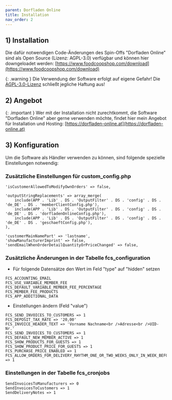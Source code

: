 ```yaml
---
parent: Dorfladen Online
title: Installation
nav_order: 2
---
```


## 1) Installation

Die dafür notwendigen Code-Änderungen des Spin-Offs "Dorfladen Online" sind als Open Source (Lizenz: AGPL-3.0) verfügbar und können hier downgeloadet werden:
[https://www.foodcoopshop.com/download](https://www.foodcoopshop.com/download)

{: .warning }
Die Verwendung der Software erfolgt auf eigene Gefahr! Die [AGPL-3.0-Lizenz]({{site.repo_url}}/blob/develop/LICENSE) schließt jegliche Haftung aus!

## 2) Angebot

{: .important }
Wer mit der Installation nicht zurechtkommt, die Software "Dorfladen Online" aber gerne verwenden möchte, findet hier mein Angebot für Installation und Hosting: [https://dorfladen-online.at](https://dorfladen-online.at)

## 3) Konfiguration

Um die Software als Händler verwenden zu können, sind folgende spezielle Einstellungen notwendig:

### Zusätzliche Einstellungen für custom_config.php

```
'isCustomerAllowedToModifyOwnOrders' => false,

'outputStringReplacements' => array_merge(
    include(APP . 'Lib' . DS . 'OutputFilter' . DS . 'config' . DS . 'de_DE' . DS . 'memberClientConfig.php'),
    include(APP . 'Lib' . DS . 'OutputFilter' . DS . 'config' . DS . 'de_DE' . DS . 'dorfladenOnlineConfig.php'),
    include(APP . 'Lib' . DS . 'OutputFilter' . DS . 'config' . DS . 'de_DE' . DS . 'geschaeftConfig.php'),
),

'customerMainNamePart' => 'lastname',
'showManufacturerImprint' => false,
'sendEmailWhenOrderDetailQuantityOrPriceChanged' => false,
```

### Zusätzliche Änderungen in der Tabelle fcs_configuration

* Für folgende Datensätze den Wert im Feld "type" auf "hidden" setzen

```
FCS_ACCOUNTING_EMAIL
FCS_USE_VARIABLE_MEMBER_FEE
FCS_DEFAULT_VARIABLE_MEMBER_FEE_PERCENTAGE
FCS_MEMBER_FEE_PRODUCTS
FCS_APP_ADDITIONAL_DATA
```

* Einstellungen ändern (Feld "value")

```
FCS_SEND_INVOICES_TO_CUSTOMERS => 1
FCS_DEPOSIT_TAX_RATE => '20,00'
FCS_INVOICE_HEADER_TEXT => 'Vorname Nachname<br />Adresse<br />UID-Nr.'
FCS_SEND_INVOICES_TO_CUSTOMERS => 1
FCS_DEFAULT_NEW_MEMBER_ACTIVE => 1
FCS_SHOW_PRODUCTS_FOR_GUESTS => 1
FCS_SHOW_PRODUCT_PRICE_FOR_GUESTS => 1
FCS_PURCHASE_PRICE_ENABLED => 1
FCS_ALLOW_ORDERS_FOR_DELIVERY_RHYTHM_ONE_OR_TWO_WEEKS_ONLY_IN_WEEK_BEFORE_DELIVERY => 1
```


### Einstellungen in der Tabelle fcs_cronjobs
```
SendInvoicesToManufacturers => 0
SendInvoicesToCustomers => 1
SendDeliveryNotes => 1
```
